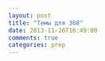 ```yaml
---
layout: post
title: "Темы для 368"
date: 2013-11-26T16:49:00
comments: true
categories: prep 
---
```

